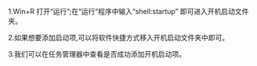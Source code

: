 1.Win+R 打开“运行”;在“运行”程序中输入“shell:startup” 即可进入开机启动文件夹。

2.如果想要添加启动项,可以将软件快捷方式移入开机启动文件夹中即可。

3.我们可以在任务管理器中查看是否成功添加开机启动项。